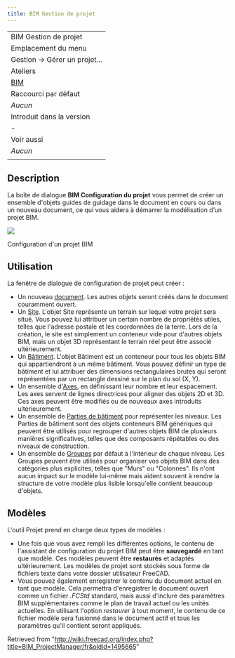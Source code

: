 ```yaml
---
title: BIM Gestion de projet
---
```

|  |
| --- |
| BIM Gestion de projet |
| Emplacement du menu |
| Gestion → Gérer un projet... |
| Ateliers |
| [BIM](/BIM_Workbench/fr "BIM Workbench/fr") |
| Raccourci par défaut |
| *Aucun* |
| Introduit dans la version |
| - |
| Voir aussi |
| *Aucun* |
|  |

## Description

La boîte de dialogue **BIM Configuration du projet** vous permet de créer un ensemble d'objets guides de guidage dans le document en cours ou dans un nouveau document, ce qui vous aidera à démarrer la modélisation d’un projet BIM.

![](/images/BIM_project_screenshot.png)

Configuration d'un projet BIM

## Utilisation

La fenêtre de dialogue de configuration de projet peut créer :

* Un nouveau [document](/Document_structure/fr "Document structure/fr"). Les autres objets seront créés dans le document couramment ouvert.
* Un [Site](/Arch_Site/fr "Arch Site/fr"). L'objet Site représente un terrain sur lequel votre projet sera situé. Vous pouvez lui attribuer un certain nombre de propriétés utiles, telles que l'adresse postale et les coordonnées de la terre. Lors de la création, le site est simplement un conteneur vide pour d'autres objets BIM, mais un objet 3D représentant le terrain réel peut être associé ultérieurement.
* Un [Bâtiment](/Arch_Building/fr "Arch Building/fr"). L'objet Bâtiment est un conteneur pour tous les objets BIM qui appartiendront à un même bâtiment. Vous pouvez définir un type de bâtiment et lui attribuer des dimensions rectangulaires brutes qui seront représentées par un rectangle dessiné sur le plan du sol (X, Y).
* Un ensemble d'[Axes](/Arch_Axis/fr "Arch Axis/fr"), en définissant leur nombre et leur espacement. Les axes servent de lignes directrices pour aligner des objets 2D et 3D. Ces axes peuvent être modifiés ou de nouveaux axes introduits ultérieurement.
* Un ensemble de [Parties de bâtiment](/Arch_BuildingPart/fr "Arch BuildingPart/fr") pour représenter les niveaux. Les Parties de bâtiment sont des objets conteneurs BIM génériques qui peuvent être utilisés pour regrouper d'autres objets BIM de plusieurs manières significatives, telles que des composants répétables ou des niveaux de construction.
* Un ensemble de [Groupes](/Std_Group/fr "Std Group/fr") par défaut à l'intérieur de chaque niveau. Les Groupes peuvent être utilisés pour organiser vos objets BIM dans des catégories plus explicites, telles que "Murs" ou "Colonnes". Ils n'ont aucun impact sur le modèle lui-même mais aident souvent à rendre la structure de votre modèle plus lisible lorsqu'elle contient beaucoup d'objets.

## Modèles

L'outil Projet prend en charge deux types de modèles :

* Une fois que vous avez rempli les différentes options, le contenu de l'assistant de configuration du projet BIM peut être **sauvegardé** en tant que modèle. Ces modèles peuvent être **restaurés** et adaptés ultérieurement. Les modèles de projet sont stockés sous forme de fichiers texte dans votre dossier utilisateur FreeCAD.
* Vous pouvez également enregistrer le contenu du document actuel en tant que modèle. Cela permettra d'enregistrer le document ouvert comme un fichier *.FCStd* standard, mais aussi d'inclure des paramètres BIM supplémentaires comme le plan de travail actuel ou les unités actuelles. En utilisant l'option *restaurer* à tout moment, le contenu de ce fichier modèle sera fusionné dans le document actif et tous les paramètres qu'il contient seront appliqués.

Retrieved from "<http://wiki.freecad.org/index.php?title=BIM_ProjectManager/fr&oldid=1495665>"